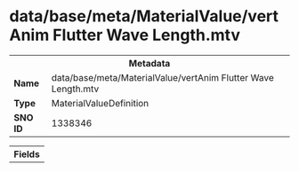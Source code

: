 <h1>data/base/meta/MaterialValue/vertAnim Flutter Wave Length.mtv</h1><table><tr><th colspan="100%">Metadata</th></tr><tr><td><b>Name</b></td><td>data/base/meta/MaterialValue/vertAnim Flutter Wave Length.mtv</td></tr><tr><td><b>Type</b></td><td>MaterialValueDefinition</td></tr><tr><td><b>SNO ID</b></td><td>1338346</td></tr></table>

<table><tr><th colspan="100%">Fields</th></tr></table>

